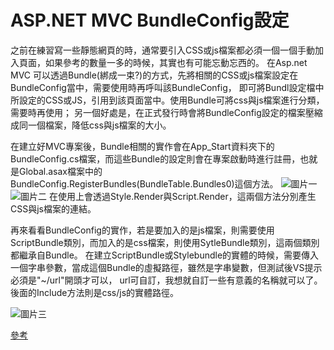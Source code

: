 #  ASP.NET MVC BundleConfig設定

之前在練習寫一些靜態網頁的時，通常要引入CSS或js檔案都必須一個一個手動加入頁面，如果參考的數量一多的時候，其實也有可能忘動忘西的。
在Asp.net MVC 可以透過Bundle(綁成一束?)的方式，先將相關的CSS或js檔案設定在BundleConfig當中，需要使用時再呼叫該BundleConfig，
即可將Bundl設定檔中所設定的CSS或JS，引用到該頁面當中。使用Bundle可將css與js檔案進行分類，需要時再使用；
另一個好處是，在正式發行時會將BundleConfig設定的檔案壓縮成同一個檔案，降低css與js檔案的大小。


在建立好MVC專案後，Bundle相關的實作會在App_Start資料夾下的BundleConfig.cs檔案，而這些Bundle的設定則會在專案啟動時進行註冊，也就是Global.asax檔案中的BundleConfig.RegisterBundles(BundleTable.Bundles0)這個方法。
![圖片一](https://az787680.vo.msecnd.net/user/卡萊爾/50779b22-2773-4594-9c6f-e3e2d22c3a77/1556096963_67107.PNG)
![圖片二](https://az787680.vo.msecnd.net/user/卡萊爾/50779b22-2773-4594-9c6f-e3e2d22c3a77/1556096969_12656.PNG)
    在使用上會透過Style.Render與Script.Render，這兩個方法分別產生CSS與js檔案的連結。

再來看看BundleConfig的實作，若是要加入的是js檔案，則需要使用ScriptBundle類別，而加入的是css檔案，則使用SytleBundle類別，這兩個類別都繼承自Bundle。
在建立ScriptBundle或Stylebundle的實體的時候，需要傳入一個字串參數，當成這個Bundle的虛擬路徑，雖然是字串變數，但測試後VS提示必須是"~/url"開頭才可以，
url可自訂，我想就自訂一些有意義的名稱就可以了。
後面的Include方法則是css/js的實體路徑。

![圖片三](https://az787680.vo.msecnd.net/user/卡萊爾/50779b22-2773-4594-9c6f-e3e2d22c3a77/1556096971_82196.PNG)



[參考](https://blog.darkthread.net/blog/aspnet-mvc4-bundle-and-minify/)